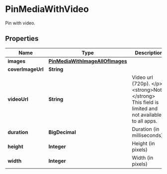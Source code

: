 

# PinMediaWithVideo

Pin with video.

## Properties

| Name | Type | Description | Notes |
|------------ | ------------- | ------------- | -------------|
|**images** | [**PinMediaWithImageAllOfImages**](PinMediaWithImageAllOfImages.md) |  |  [optional] |
|**coverImageUrl** | **String** |  |  [optional] |
|**videoUrl** | **String** | Video url (720p). &lt;/p&gt;&lt;strong&gt;Note:&lt;/strong&gt; This field is limited and not available to all apps. |  [optional] |
|**duration** | **BigDecimal** | Duration (in milliseconds) |  [optional] |
|**height** | **Integer** | Height (in pixels) |  [optional] |
|**width** | **Integer** | Width (in pixels) |  [optional] |



